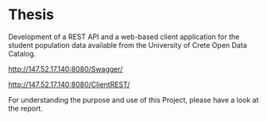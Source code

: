 # Thesis
Development of a REST API and a web-based client application for the student population data available from the University of Crete Open Data Catalog.

http://147.52.17.140:8080/Swagger/

http://147.52.17.140:8080/ClientREST/

For understanding the purpose and use of this Project, please have a look at the report.
